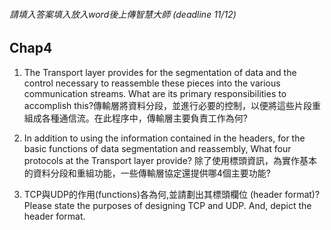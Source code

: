 ###### 請填入答案填入放入word後上傳智慧大師 (deadline 11/12)
## Chap4

1. The Transport layer provides for the segmentation of data and the control necessary to reassemble these pieces into the various communication streams. What are its primary responsibilities to accomplish this?傳輸層將資料分段，並進行必要的控制，以便將這些片段重組成各種通信流。在此程序中，傳輸層主要負責工作為何?


2. In addition to using the information contained in the headers, for the basic functions of data segmentation and reassembly,  What four protocols at the Transport layer provide?
除了使用標頭資訊，為實作基本的資料分段和重組功能，一些傳輸層協定還提供哪4個主要功能?


3. TCP與UDP的作用(functions)各為何,並請劃出其標頭欄位 (header format)? Please state the purposes of designing TCP and UDP. And, depict the header format.

